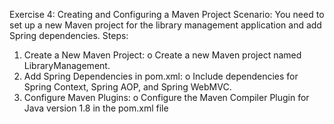 Exercise 4: Creating and Configuring a Maven Project
Scenario: 
You need to set up a new Maven project for the library management application and add Spring dependencies.
Steps:
1.	Create a New Maven Project:
o	Create a new Maven project named LibraryManagement.
2.	Add Spring Dependencies in pom.xml:
o	Include dependencies for Spring Context, Spring AOP, and Spring WebMVC.
3.	Configure Maven Plugins:
o	Configure the Maven Compiler Plugin for Java version 1.8 in the pom.xml file
